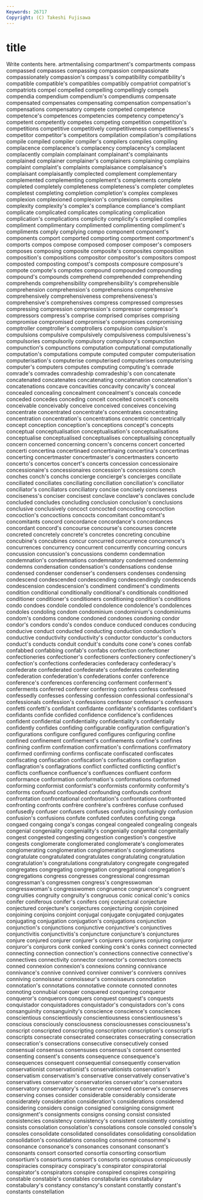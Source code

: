 ```yaml
---
Keywords: 26717 
Copyright: (C) Takeshi Fujisawa
---
```


# title

Write contents here.
artmentalising compartment's compartments compass compassed compasses
compassing compassion compassionate compassionately compassion's compass's compatibility compatibility's compatible compatible's
compatibles compatibly compatriot compatriot's compatriots compel compelled compelling compellingly compels
compendia compendium compendium's compendiums compensate compensated compensates compensating compensation compensation's
compensations compensatory compete competed competence competence's competences competencies competency competency's
competent competently competes competing competition competition's competitions competitive competitively competitiveness
competitiveness's competitor competitor's competitors compilation compilation's compilations compile compiled compiler
compiler's compilers compiles compiling complacence complacence's complacency complacency's complacent complacently
complain complainant complainant's complainants complained complainer complainer's complainers complaining complains
complaint complaint's complaints complaisance complaisance's complaisant complaisantly complected complement complementary
complemented complementing complement's complements complete completed completely completeness completeness's completer
completes completest completing completion completion's complex complexes complexion complexioned complexion's
complexions complexities complexity complexity's complex's compliance compliance's compliant complicate complicated
complicates complicating complication complication's complications complicity complicity's complied complies compliment
complimentary complimented complimenting compliment's compliments comply complying compo component component's
components comport comported comporting comportment comportment's comports compos compose composed
composer composer's composers composes composing composite composite's composites composition composition's
compositions compositor compositor's compositors compost composted composting compost's composts composure
composure's compote compote's compotes compound compounded compounding compound's compounds comprehend
comprehended comprehending comprehends comprehensibility comprehensibility's comprehensible comprehension comprehension's comprehensions comprehensive
comprehensively comprehensiveness comprehensiveness's comprehensive's comprehensives compress compressed compresses compressing compression
compression's compressor compressor's compressors compress's comprise comprised comprises comprising compromise
compromised compromise's compromises compromising comptroller comptroller's comptrollers compulsion compulsion's compulsions
compulsive compulsively compulsiveness compulsiveness's compulsories compulsorily compulsory compulsory's compunction compunction's
compunctions computation computational computationally computation's computations compute computed computer computerisation
computerisation's computerise computerised computerises computerising computer's computers computes computing computing's
comrade comrade's comrades comradeship comradeship's con concatenate concatenated concatenates concatenating
concatenation concatenation's concatenations concave concavities concavity concavity's conceal concealed concealing
concealment concealment's conceals concede conceded concedes conceding conceit conceited conceit's
conceits conceivable conceivably conceive conceived conceives conceiving concentrate concentrated concentrate's
concentrates concentrating concentration concentration's concentrations concentric concentrically concept conception conception's
conceptions concept's concepts conceptual conceptualisation conceptualisation's conceptualisations conceptualise conceptualised conceptualises
conceptualising conceptually concern concerned concerning concern's concerns concert concerted concerti
concertina concertinaed concertinaing concertina's concertinas concerting concertmaster concertmaster's concertmasters concerto
concerto's concertos concert's concerts concession concessionaire concessionaire's concessionaires concession's concessions
conch conches conch's conchs concierge concierge's concierges conciliate conciliated conciliates
conciliating conciliation conciliation's conciliator conciliator's conciliators conciliatory concise concisely conciseness
conciseness's conciser concisest conclave conclave's conclaves conclude concluded concludes concluding
conclusion conclusion's conclusions conclusive conclusively concoct concocted concocting concoction concoction's
concoctions concocts concomitant concomitant's concomitants concord concordance concordance's concordances concordant
concord's concourse concourse's concourses concrete concreted concretely concrete's concretes concreting
concubine concubine's concubines concur concurred concurrence concurrence's concurrences concurrency concurrent
concurrently concurring concurs concussion concussion's concussions condemn condemnation condemnation's condemnations
condemnatory condemned condemning condemns condensation condensation's condensations condense condensed condenser
condenser's condensers condenses condensing condescend condescended condescending condescendingly condescends condescension
condescension's condiment condiment's condiments condition conditional conditionally conditional's conditionals conditioned
conditioner conditioner's conditioners conditioning condition's conditions condo condoes condole condoled
condolence condolence's condolences condoles condoling condom condominium condominium's condominiums condom's
condoms condone condoned condones condoning condor condor's condors condo's condos
conduce conduced conduces conducing conducive conduct conducted conducting conduction conduction's
conductive conductivity conductivity's conductor conductor's conductors conduct's conducts conduit conduit's
conduits cone cone's cones confab confabbed confabbing confab's confabs confection
confectioner confectioneries confectioner's confectioners confectionery confectionery's confection's confections confederacies confederacy
confederacy's confederate confederated confederate's confederates confederating confederation confederation's confederations confer
conference conference's conferences conferencing conferment conferment's conferments conferred conferrer conferring
confers confess confessed confessedly confesses confessing confession confessional confessional's confessionals
confession's confessions confessor confessor's confessors confetti confetti's confidant confidante confidante's
confidantes confidant's confidants confide confided confidence confidence's confidences confident confidential
confidentiality confidentiality's confidentially confidently confides confiding configurable configuration configuration's configurations
configure configured configures configuring confine confined confinement confinement's confinements confine's
confines confining confirm confirmation confirmation's confirmations confirmatory confirmed confirming confirms
confiscate confiscated confiscates confiscating confiscation confiscation's confiscations conflagration conflagration's conflagrations
conflict conflicted conflicting conflict's conflicts confluence confluence's confluences confluent conform
conformance conformation conformation's conformations conformed conforming conformist conformist's conformists conformity
conformity's conforms confound confounded confounding confounds confront confrontation confrontational confrontation's
confrontations confronted confronting confronts confrère confrère's confrères confuse confused confusedly
confuser confusers confuses confusing confusingly confusion confusion's confusions confute confuted
confutes confuting conga congaed congaing conga's congas congeal congealed congealing
congeals congenial congeniality congeniality's congenially congenital congenitally congest congested congesting
congestion congestion's congestive congests conglomerate conglomerated conglomerate's conglomerates conglomerating conglomeration
conglomeration's conglomerations congratulate congratulated congratulates congratulating congratulation congratulation's congratulations congratulatory
congregate congregated congregates congregating congregation congregational congregation's congregations congress congresses
congressional congressman congressman's congressmen congress's congresswoman congresswoman's congresswomen congruence congruence's
congruent congruities congruity congruity's congruous conic conical conic's conics conifer
coniferous conifer's conifers conj conjectural conjecture conjectured conjecture's conjectures conjecturing
conjoin conjoined conjoining conjoins conjoint conjugal conjugate conjugated conjugates conjugating
conjugation conjugation's conjugations conjunction conjunction's conjunctions conjunctive conjunctive's conjunctives conjunctivitis
conjunctivitis's conjuncture conjuncture's conjunctures conjure conjured conjurer conjurer's conjurers conjures
conjuring conjuror conjuror's conjurors conk conked conking conk's conks connect
connected connecting connection connection's connections connective connective's connectives connectivity connector
connector's connectors connects conned connexion connexion's connexions conning connivance connivance's
connive connived conniver conniver's connivers connives conniving connoisseur connoisseur's connoisseurs
connotation connotation's connotations connotative connote connoted connotes connoting connubial conquer
conquered conquering conqueror conqueror's conquerors conquers conquest conquest's conquests conquistador
conquistadores conquistador's conquistadors con's cons consanguinity consanguinity's conscience conscience's consciences
conscientious conscientiously conscientiousness conscientiousness's conscious consciously consciousness consciousnesses consciousness's conscript
conscripted conscripting conscription conscription's conscript's conscripts consecrate consecrated consecrates consecrating
consecration consecration's consecrations consecutive consecutively consed consensual consensus consensuses consensus's
consent consented consenting consent's consents consequence consequence's consequences consequent consequential
consequently conservation conservationist conservationist's conservationists conservation's conservatism conservatism's conservative conservatively
conservative's conservatives conservator conservatories conservator's conservators conservatory conservatory's conserve conserved
conserve's conserves conserving conses consider considerable considerably considerate considerately consideration
consideration's considerations considered considering considers consign consigned consigning consignment consignment's
consignments consigns consing consist consisted consistencies consistency consistency's consistent consistently
consisting consists consolation consolation's consolations console consoled console's consoles consolidate
consolidated consolidates consolidating consolidation consolidation's consolidations consoling consommé consommé's consonance
consonance's consonances consonant consonant's consonants consort consorted consortia consorting consortium
consortium's consortiums consort's consorts conspicuous conspicuously conspiracies conspiracy conspiracy's conspirator
conspiratorial conspirator's conspirators conspire conspired conspires conspiring constable constable's constables
constabularies constabulary constabulary's constancy constancy's constant constantly constant's constants constellation
